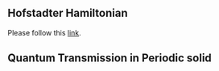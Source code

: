 ## Hofstadter Hamiltonian

Please follow this [link](https://subhajit-roy-partho.github.io/Solid-State-Numerical-Method/pdf/Hofstadter_Hamiltonian.pdf).

## Quantum Transmission in Periodic solid
